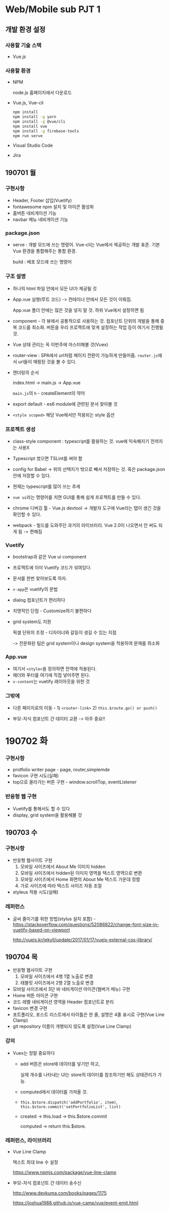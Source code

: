 # Web/Mobile sub PJT 1

## 개발 환경 설정

### 사용할 기술 스택

- Vue.js



### 사용할 환경

- NPM

  node.js 홈페이지에서 다운로드

- Vue.js, Vue-cli

  ```bash
  npm install
  npm install -g yarn
  npm install -g @vue/cli
  npm install vue
  npm install -g firebase-tools
  npm run serve
  ```

- Visual Studio Code

- Jira



## 190701 월

### 구현사항

- Header, Footer 삽입(Vuetify)
- fontawesome npm 설치 및 아이콘 활성화
- 홈버튼 네비게이션 기능
- navbar 메뉴 네비게이션 기능



### package.json

- serve : 개발 모드에 쓰는 명령어. Vue-cli는 Vue에서 제공하는 개발 표준. 기본 Vue 환경을 통합해주는 통합 환경. 

  build : 배포 모드에 쓰는 명령어



### 구조 설명

- 하나의 html 파일 안에서 모든 UI가 제공될 것

- App.vue 실행(루트 코드) -> 컨테이너 안에서 모든 것이 이뤄짐.

  App.vue 폴더 안에는 많은 것을 넣지 말 것. 하위 Vue에서 설정하면 됨

- component - 각 뷰에서 공통적으로 사용하는 것. 컴포넌트 단위의 개발을 통해 중복 코드를 최소화. 버튼을 우리 프로젝트에 맞게 설정하는 작업 등이 여기서 진행될 것. 

- Vue 상태 관리는 꼭 이번주에 마스터해볼 것(Vuex)

- router-view : SPA에서 url처럼 페이지 전환이 가능하게 만들어줌. `router.js`에서 url들이 매핑된 것을 볼 수 있다.

- 렌더링의 순서

  index.html -> main.js -> App.vue

  `main.js`의 `h` - createElement의 약어

- export default - es6 module에 관련된 문서 찾아볼 것

- `<style scoped>` 해당 Vue에서만 적용되는 style 옵션





### 프로젝트 생성

- class-style component : typescript를 활용하는 것. vue에 익숙해지기 전까지는 사용X
- Typescript 썼으면 TSLint를 써야 함
- config for Babel -> 위의 선택지가 밖으로 빼서 저장하는 것. 혹은 package.json 안에 저장할 수 있다.



- 현재는 typescript를 많이 쓰는 추세
- `vue ui`라는 명령어를 치면 GUI를 통해 쉽게 프로젝트를 만들 수 있다.

- chrome 디버깅 툴 - Vue.js devtool -> 개발자 도구에 Vue라는 탭이 생긴 것을 확인할 수 있다.
- webpack - 빌드를 도와주던 과거의 라이브러리. Vue 2.0이 나오면서 안 써도 되게 됨 -> 편해짐



### Vuetify

- bootstrap과 같은 Vue ui component

- 프로젝트에 이미 Vuetify 코드가 섞여있다.

- 문서를 한번 찾아보도록 하자.

- `v-app`은 vuetify의 문법

- dialog 컴포넌트가 편리하다

- 치명적인 단점 - Customize하기 불편하다

- grid system도 지원

  픽셀 단위의 조정 - 디자이너와 갈등이 생길 수 있는 지점

  -> 전문화된 팀은 grid system이나 design system을 적용하여 문제를 최소화



### App.vue

- 여기서 `<style>`을 정의하면 전역에 적용된다.
- 헤더와 푸터를 여기에 직접 넣어주면 된다.
- `v-content`는 vuetify 레이아웃을 위한 것



### 그밖에

- 다른 페이지로의 이동 - 1) `<router-link>`  2) `this.$route.go() or push()`

- 부모-자식 컴포넌트 간 데이터 교환 -> 아주 중요!!





# 190702 화

### 구현사항

- protfolio writer page - page, router,simplemde
- favicon 구현 시도(실패)
- top으로 올라가는 버튼 구현 - window.scrollTop, eventListener



### 반응형 웹 구현

- Vuetify를 통해서도 할 수 있다
- display, grid system을 활용해볼 것





## 190703 수

### 구현사항

- 반응형 웹사이트 구현
  1. 모바일 사이즈에서 About Me 이미지 hidden
  2. 모바일 사이즈에서 hidden된 이미지 영역을 텍스트 영역으로 변환
  3. 모바일 사이즈에서 Home 화면의 About Me 텍스트 가운데 정렬
  4. 가로 사이즈에 따라 텍스트 사이즈 자동 조절
- styleus 적용 시도(실패)



### 레퍼런스

- 글씨 줄이기를 위한 방법(stylus 설치 포함) - https://stackoverflow.com/questions/52086822/change-font-size-in-vuetify-based-on-viewport

  http://vuejs.kr/jekyll/update/2017/01/17/vuejs-external-css-library/







## 190704 목

- 반응형 웹사이트 구현
  1. 모바일 사이즈에서 4행 1열 노출로 변경
  2. 태블릿 사이즈에서 2행 2열 노출로 변경
- 모바일 사이즈에서 3단 바 네비게이션 아이콘(햄버거 메뉴) 구현
- Home 버튼 아이콘 구현
- 코드 레벨 네비게이션 영역을 Header 컴포넌트로 분리
- favicon 변경 구현
- 포트폴리오, 포스트 리스트에서 타이틀은 한 줄, 설명은 4줄 표시로 구현(Vue Line Clamp)
- git repository 이름이 개행되지 않도록 설정(Vue Line Clamp)



### 강의

- Vuex는 정말 중요하다

  - add 버튼은 store에 데이터를 넣기만 하고,

    실제 개수를 나타내는 UI는 store의 데이터를 참조하기만 해도 상태관리가 가능.

  - computed에서 데이터를 가져올 것.

  - `this.$store.dispatch('addPortfolio', item)`, `this.$store.commit('setPortfolioList', list)`

  - created -> this.load -> this.$store.commit

    computed -> return this.$store.



### 레퍼런스, 라이브러리

- Vue Line Clamp

  텍스트 최대 line 수 설정

  https://www.npmjs.com/package/vue-line-clamp

- 부모-자식 컴포넌트 간 데이터 송수신

  http://www.devkuma.com/books/pages/1175

  https://joshua1988.github.io/vue-camp/vue/event-emit.html





